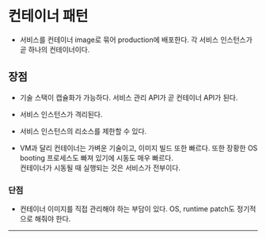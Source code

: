 # 컨테이너 패턴

- 서비스를 컨테이너 image로 묶어 production에 배포한다. 각 서비스 인스턴스가 곧 하나의 컨테이너이다.

## 장점

- 기술 스택이 캡슐화가 가능하다. 서비스 관리 API가 곧 컨테이너 API가 된다.
- 서비스 인스턴스가 격리된다.
- 서비스 인스턴스의 리소스를 제한할 수 있다.

- VM과 달리 컨테이너는 가벼운 기술이고, 이미지 빌드 또한 빠르다. 또한 장황한 OS booting 프로세스도 빠져 있기에 시동도 매우 빠르다.  
  컨테이너가 시동될 때 실행되는 것은 서비스가 전부이다.

### 단점

- 컨테이너 이미지를 직접 관리해야 하는 부담이 있다. OS, runtime patch도 정기적으로 해줘야 한다.

---
